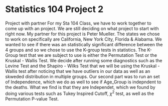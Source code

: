 # Statistics 104 Project 2 
Project with partner
For my Sta 104 Class, we have to work together to come up with an project. We are still deciding on what project to start with right now. My partner for this project is Peter Mueller. The states we chose to work on specifically are California, New York City, Florida & Alabama. We wanted to see if there was an statistically significant difference between the 4 groups and so we chose to use the K-group tests in statistics. The K-Group test that we are subject to use is either the Permutation Test or the Kruskal - Wallis Test. We decide after running some diagnostics such as the Levine Test and the Shapiro - Wilks Test that we will be using the Kruskal - Wallis test after noticing that we have outliers in our data as well as an skweded distribution in multiple groups. Our second part was to run an set of Independence, which we do as well to see if Age_Group is indepndent to the deaths. What we find is that they are Independet, which we found by doing various tests such as Tukey Inspired Cutoff, $\chi^2$ test, as well as the Permutation P-value Test.
